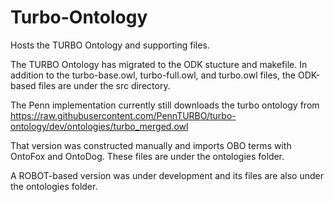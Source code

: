 # Turbo-Ontology
Hosts the TURBO Ontology and supporting files.

The TURBO Ontology has migrated to the ODK stucture and makefile. In addition to the turbo-base.owl, turbo-full.owl, and turbo.owl files, the ODK-based files are under the src directory. 

The Penn implementation currently still downloads the turbo ontology from https://raw.githubusercontent.com/PennTURBO/turbo-ontology/dev/ontologies/turbo_merged.owl

That version was constructed manually and imports OBO terms with OntoFox and OntoDog. These files are under the ontologies folder.

A ROBOT-based version was under development and its files are also under the ontologies folder. 
